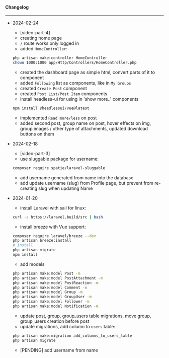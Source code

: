 #### Changelog #
*************************************

- 2024-02-24
    - [video-part-4]
    - creating home page
    - `/` route works only logged in
    - added `HomeController`:
    ```bash
    php artisan make:controller HomeController
    chown 1000:1000 app/Http/Controllers/HomeController.php
    ```
    - created the dashboard page as simple html, convert parts of it to component
    - added `Following` list as components, like in `My Groups`
    - created `Create Post` component
    - created `Post List/Post Item` components
    - install headless-ui for using in 'show more..' components
    ```bash
    npm install @headlessui/vue@latest
    ```
    - implemented `Read more/less` on post
    - added second post, group name on post, hover effects on img, group images / other type of attachments, updated download buttons on them


- 2024-02-18
    - [video-part-3]
    - use sluggable package for username:
    ```bash
    composer require spatie/laravel-sluggable
    ```
    - add username generated from name into the database
    - add update username (slug) from Profile page, but prevent from re-creating slug when updating Name

- 2024-01-20
    - install Laravel with sail for linux:
    ```bash
    curl -s https://laravel.build/src | bash
    ```
    - install breeze with Vue support:
    ```bash
    composer require laravel/breeze --dev
    php artisan breeze:install
    # install
    php artisan migrate
    npm install
    ```
    - add models
    ```bash
    php artisan make:model Post -m
    php artisan make:model PostAttachment -m
    php artisan make:model PostReaction -m
    php artisan make:model Comment -m
    php artisan make:model Group -m
    php artisan make:model GroupUser -m
    php artisan make:model Follower -m
    php artisan make:model Notification -m
    ```
    - update post, group, group_users table migrations, move group, group_users creation before post
    - update migrations, add column to `users` table:
    ```bash
    php artisan make:migration add_columns_to_users_table
    php artisan migrate
    ```
    - [PENDING] add username from name
